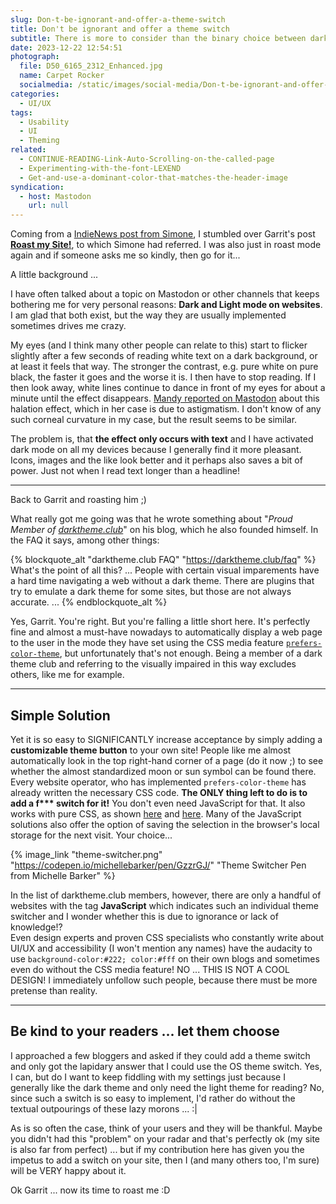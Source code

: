 ```yaml
---
slug: Don-t-be-ignorant-and-offer-a-theme-switch
title: Don't be ignorant and offer a theme switch
subtitle: There is more to consider than the binary choice between dark or light mode
date: 2023-12-22 12:54:51
photograph:
  file: D50_6165_2312_Enhanced.jpg
  name: Carpet Rocker
  socialmedia: /static/images/social-media/Don-t-be-ignorant-and-offer-a-theme-switch.png
categories:
  - UI/UX
tags:
  - Usability
  - UI
  - Theming
related:
  - CONTINUE-READING-Link-Auto-Scrolling-on-the-called-page
  - Experimenting-with-the-font-LEXEND
  - Get-and-use-a-dominant-color-that-matches-the-header-image
syndication:
  - host: Mastodon
    url: null
---
```


Coming from a [IndieNews post from Simone](https://minutestomidnight.co.uk/blog/giving-context-to-a-blogroll/), I stumbled over Garrit's post <a href="https://garrit.xyz/posts/2023-12-12-roast-my-site" class="u-in-reply-to">**Roast my Site!**</a>, to which Simone had referred. I was also just in roast mode again and if someone asks me so kindly, then go for it...

A little background ...

I have often talked about a topic on Mastodon or other channels that keeps bothering me for very personal reasons: **Dark and Light mode on websites**. I am glad that both exist, but the way they are usually implemented sometimes drives me crazy.

My eyes (and I think many other people can relate to this) start to flicker slightly after a few seconds of reading white text on a dark background, or at least it feels that way. The stronger the contrast, e.g. pure white on pure black, the faster it goes and the worse it is. I then have to stop reading. If I then look away, white lines continue to dance in front of my eyes for about a minute until the effect disappears. [Mandy reported on Mastodon](https://indieweb.social/@aworkinglibrary@mstdn.social/110979375072106482) about this halation effect, which in her case is due to astigmatism. I don't know of any such corneal curvature in my case, but the result seems to be similar.

<!-- more -->

The problem is, that **the effect only occurs with text** and I have activated dark mode on all my devices because I generally find it more pleasant. Icons, images and the like look better and it perhaps also saves a bit of power. Just not when I read text longer than a headline!

---

Back to Garrit and roasting him ;)

What really got me going was that he wrote something about "*Proud Member of [darktheme.club](https://darktheme.club)*" on his blog, which he also founded himself. In the FAQ it says, among other things:

{% blockquote_alt "darktheme.club FAQ" "https://darktheme.club/faq" %}
What's the point of all this?
...
People with certain visual imparements have a hard time navigating a web without a dark theme. There are plugins that try to emulate a dark theme for some sites, but those are not always accurate.
...
{% endblockquote_alt %}

Yes, Garrit. You're right. But you're falling a little short here. It's perfectly fine and almost a must-have nowadays to automatically display a web page to the user in the mode they have set using the CSS media feature [``prefers-color-theme``](https://developer.mozilla.org/en-US/docs/Web/CSS/@media/prefers-color-scheme), but unfortunately that's not enough. Being a member of a dark theme club and referring to the visually impaired in this way excludes others, like me for example.

---

## Simple Solution

Yet it is so easy to SIGNIFICANTLY increase acceptance by simply adding a **customizable theme button** to your own site! People like me almost automatically look in the top right-hand corner of a page (do it now ;) to see whether the almost standardized moon or sun symbol can be found there. Every website operator, who has implemented ``prefers-color-theme`` has already written the necessary CSS code. **The ONLY thing left to do is to add a f&#42;&#42;&#42; switch for it!** You don't even need JavaScript for that. It also works with pure CSS, as shown [here](https://alexandersandberg.com/articles/creating-a-website-theme-switcher-with-css-only/) and [here](https://codepen.io/michellebarker/pen/GzzrGJ/). Many of the JavaScript solutions also offer the option of saving the selection in the browser's local storage for the next visit. Your choice...

{% image_link "theme-switcher.png" "https://codepen.io/michellebarker/pen/GzzrGJ/" "Theme Switcher Pen from Michelle Barker" %}

In the list of darktheme.club members, however, there are only a handful of websites with the tag **JavaScript** which indicates such an individual theme switcher and I wonder whether this is due to ignorance or lack of knowledge!?  
Even design experts and proven CSS specialists who constantly write about UI/UX and accessibility (I won't mention any names) have the audacity to use ``background-color:#222; color:#fff`` on their own blogs and sometimes even do without the CSS media feature! NO ... THIS IS NOT A COOL DESIGN! I immediately unfollow such people, because there must be more pretense than reality.

---

## Be kind to your readers ... let them choose

I approached a few bloggers and asked if they could add a theme switch and only got the lapidary answer that I could use the OS theme switch. Yes, I can, but do I want to keep fiddling with my settings just because I generally like the dark theme and only need the light theme for reading? No, since such a switch is so easy to implement, I'd rather do without the textual outpourings of these lazy morons ... :|

As is so often the case, think of your users and they will be thankful. Maybe you didn't had this "problem" on your radar and that's perfectly ok (my site is also far from perfect) ... but if my contribution here has given you the impetus to add a switch on your site, then I (and many others too, I'm sure) will be VERY happy about it.

Ok Garrit ... now its time to roast me :D
